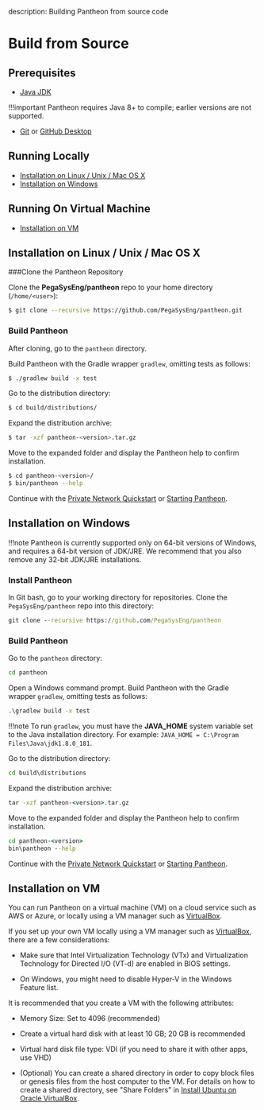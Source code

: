 description: Building Pantheon from source code
<!--- END of page meta data -->

# Build from Source

## Prerequisites

* [Java JDK](http://www.oracle.com/technetwork/java/javase/downloads/index.html)

!!!important
    Pantheon requires Java 8+ to compile; earlier versions are not supported.

* [Git](https://git-scm.com/downloads) or [GitHub Desktop](https://desktop.github.com/)

## Running Locally

* [Installation on Linux / Unix / Mac OS X](#installation-on-linux-unix-mac-os-x)
* [Installation on Windows](#installation-on-windows)

## Running On Virtual Machine

* [Installation on VM](#installation-on-vm)


## Installation on Linux / Unix / Mac OS X

###Clone the Pantheon Repository

Clone the **PegaSysEng/pantheon** repo to your home directory (`/home/<user>`):

```bash
$ git clone --recursive https://github.com/PegaSysEng/pantheon.git
```

### Build Pantheon

After cloning, go to the `pantheon` directory.

Build Pantheon with the Gradle wrapper `gradlew`, omitting tests as follows:

```bash
$ ./gradlew build -x test
```

Go to the distribution directory: 
```bash
$ cd build/distributions/
```

Expand the distribution archive: 
```bash
$ tar -xzf pantheon-<version>.tar.gz
```

Move to the expanded folder and display the Pantheon help to confirm installation. 
````bash
$ cd pantheon-<version>/
$ bin/pantheon --help
````

Continue with the [Private Network Quickstart](../Tutorials/Private-Network-Quickstart.md) or [Starting Pantheon](../Getting-Started/Starting-Pantheon.md).


## Installation on Windows

!!!note
    Pantheon is currently supported only on 64-bit versions of Windows, and requires a 64-bit version of JDK/JRE. 
    We recommend that you also remove any 32-bit JDK/JRE installations.

### Install Pantheon

In Git bash, go to your working directory for repositories. Clone the `PegaSysEng/pantheon` repo into this directory:

```bat
git clone --recursive https://github.com/PegaSysEng/pantheon
```

### Build Pantheon

Go to the `pantheon` directory:

```bat
cd pantheon
```

Open a Windows command prompt. Build Pantheon with the Gradle wrapper `gradlew`, omitting tests as follows:

```bat
.\gradlew build -x test
```

!!!note
    To run `gradlew`, you must have the **JAVA_HOME** system variable set to the Java installation directory.
    For example: `JAVA_HOME = C:\Program Files\Java\jdk1.8.0_181`.

Go to the distribution directory: 
```bat
cd build\distributions
```

Expand the distribution archive: 
```bat
tar -xzf pantheon-<version>.tar.gz
```

Move to the expanded folder and display the Pantheon help to confirm installation. 
```bat
cd pantheon-<version>
bin\pantheon --help
```

Continue with the [Private Network Quickstart](../Tutorials/Private-Network-Quickstart.md) or [Starting Pantheon](../Getting-Started/Starting-Pantheon.md).


## Installation on VM

You can run Pantheon on a virtual machine (VM) on a cloud service such as AWS or Azure, or locally using a VM manager such as [VirtualBox](https://www.virtualbox.org/).

If you set up your own VM locally using a VM manager such as [VirtualBox](https://www.virtualbox.org/), there are a few considerations:

* Make sure that Intel Virtualization Technology (VTx) and Virtualization Technology for Directed I/O (VT-d) are enabled in BIOS settings.

* On Windows, you might need to disable Hyper-V in the Windows Feature list.

It is recommended that you create a VM with the following attributes:

* Memory Size: Set to 4096 (recommended)

* Create a virtual hard disk with at least 10 GB; 20 GB is recommended

* Virtual hard disk file type: VDI (if you need to share it with other apps, use VHD)

* (Optional) You can create a shared directory in order to copy block files or genesis files from the host computer to the VM. For details on how to create a shared directory, see "Share Folders" in [Install Ubuntu on Oracle VirtualBox](https://linus.nci.nih.gov/bdge/installUbuntu.html).